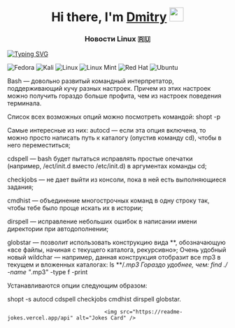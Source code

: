<h1 align="center">Hi there, I'm <a href="https://astralinux31.github.io/" target="_blank">Dmitry</a> 
<img src="https://github.com/blackcater/blackcater/raw/main/images/Hi.gif" height="32"/></h1>
<h3 align="center">Новости Linux 🇷🇺</h3>

[![Typing SVG](https://readme-typing-svg.herokuapp.com?color=F70E1C&lines=Interesting+Linux+news+for+me+;will+be+posted+here)](https://git.io/typing-svg)

![Fedora](https://img.shields.io/badge/Fedora-294172?style=for-the-badge&logo=fedora&logoColor=white) ![Kali](https://img.shields.io/badge/Kali-268BEE?style=for-the-badge&logo=kalilinux&logoColor=white) ![Linux](https://img.shields.io/badge/Linux-FCC624?style=for-the-badge&logo=linux&logoColor=black) ![Linux Mint](https://img.shields.io/badge/Linux%20Mint-87CF3E?style=for-the-badge&logo=Linux%20Mint&logoColor=white) ![Red Hat](https://img.shields.io/badge/Red%20Hat-EE0000?style=for-the-badge&logo=redhat&logoColor=white) ![Ubuntu](https://img.shields.io/badge/Ubuntu-E95420?style=for-the-badge&logo=ubuntu&logoColor=white)

Bash — довольно развитый командный интерпретатор, поддерживающий кучу разных настроек. Причем из этих настроек можно получить гораздо больше профита, чем из настроек поведения терминала. 

Список всех возможных опций можно посмотреть командой:  shopt -p 

Cамые интересные из них:
autocd — если эта опция включена, то можно просто написать путь к каталогу (опустив команду cd), чтобы в него переместиться;

cdspell — bash будет пытаться исправлять простые опечатки (например, /ect/init.d вместо /etc/init.d) в аргументах команды cd;

checkjobs — не дает выйти из консоли, пока в ней есть выполняющиеся задания;

cmdhist — объединение многострочных команд в одну строку так, чтобы тебе было проще искать их в истории;

dirspell — исправление небольших ошибок в написании имени директории при автодополнении;

globstar — позволит использовать конструкцию вида **, обозначающую «все файлы, начиная с текущего каталога, рекурсивно»;
Очень удобный новый wildchar — например, данная конструкция отобразит все mp3 в текущем и вложенных каталогах:
ls **/*.mp3
Гораздо удобнее, чем:
find ./ -name "*.mp3" -type f -print


Устанавливаются опции следующим образом:

shopt -s autocd cdspell checkjobs cmdhist dirspell globstar.

                                   <img src="https://readme-jokes.vercel.app/api" alt="Jokes Card" />
